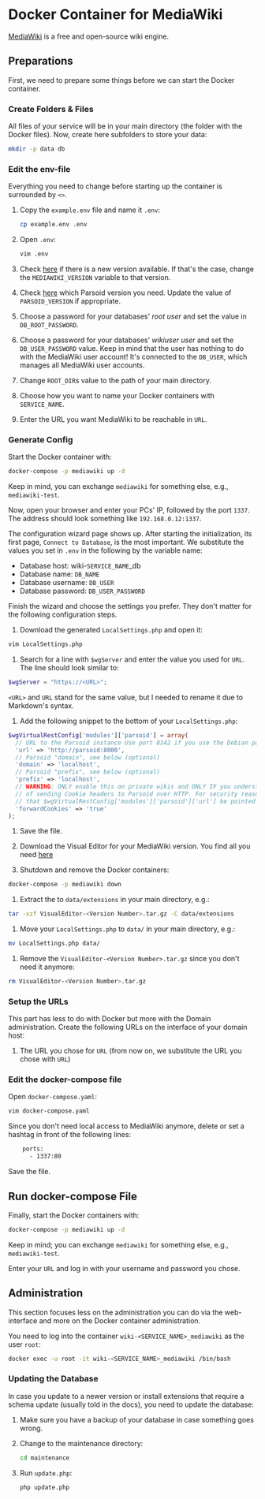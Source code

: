 # Docker Container for MediaWiki

[MediaWiki](https://github.com/wikimedia/mediawiki) is a free and open-source wiki engine.

## Preparations

First, we need to prepare some things before we can start the Docker container.

### Create Folders & Files

All files of your service will be in your main directory (the folder with the Docker files). Now, create here
subfolders to store your data:

``` bash
mkdir -p data db
```

### Edit the env-file

Everything you need to change before starting up the container is surrounded by `<>`.

1. Copy the `example.env` file and name it `.env`:

    ``` bash
    cp example.env .env
    ```

1. Open `.env`:

    ``` bash
    vim .env
    ```

1. Check [here](https://hub.docker.com/_/mediawiki?tab=tags) if there is a new version available. If that's the
   case, change the `MEDIAWIKI_VERSION` variable to that version.

1. Check [here](https://hub.docker.com/r/thenets/parsoid) which Parsoid version you need. Update the value of `PARSOID_VERSION` if appropriate.

1. Choose a password for your databases' *root user* and set the value in `DB_ROOT_PASSWORD`.

1. Choose a password for your databases' *wikiuser user* and set the `DB_USER_PASSWORD` value. Keep in mind that the user has nothing to do with the MediaWiki user account! It's connected to the `DB_USER`, which manages all
   MediaWiki user accounts.

1. Change `ROOT_DIR`s value to the path of your main directory.

1. Choose how you want to name your Docker containers with `SERVICE_NAME`.

1. Enter the URL you want MediaWiki to be reachable in `URL`.

### Generate Config

Start the Docker container with:

``` bash
docker-compose -p mediawiki up -d
```

Keep in mind, you can exchange `mediawiki` for something else, e.g., `mediawiki-test`.

Now, open your browser and enter your PCs' IP, followed by the port `1337`. The address should look something like `192.168.0.12:1337`.

The configuration wizard page shows up. After starting the initialization, its first page, `Connect to Database`, is the most important. We substitute the values you set in `.env` in the following by the variable name:

- Database host: wiki-`SERVICE_NAME`_db
- Database name: `DB_NAME`
- Database username: `DB_USER`
- Database password: `DB_USER_PASSWORD`

Finish the wizard and choose the settings you prefer. They don't matter for the following configuration steps.

1. Download the generated `LocalSettings.php` and open it:

  ``` bash
  vim LocalSettings.php
  ```

1. Search for a line with `$wgServer` and enter the value you used for `URL`. The line should look similar to:

  ``` php
  $wgServer = "https://<URL>";
  ```

  `<URL>` and `URL` stand for the same value, but I needed to rename it due to Markdown's syntax.

1. Add the following snippet to the bottom of your `LocalSettings.php`:

  ``` php
  $wgVirtualRestConfig['modules']['parsoid'] = array(
    // URL to the Parsoid instance Use port 8142 if you use the Debian package
    'url' => 'http://parsoid:8000',
    // Parsoid "domain", see below (optional)
    'domain' => 'localhost',
    // Parsoid "prefix", see below (optional)
    'prefix' => 'localhost',
    // WARNING: ONLY enable this on private wikis and ONLY IF you understand the SECURITY IMPLICATIONS
    // of sending Cookie headers to Parsoid over HTTP. For security reasons, it is strongly recommended);
    // that $wgVirtualRestConfig['modules']['parsoid']['url'] be pointed to localhost if this setting is enabled.
    'forwardCookies' => 'true'
  );
  ```

1. Save the file.

1. Download the Visual Editor for your MediaWiki version. You find all you need [here](https://www.mediawiki.org/wiki/Special:ExtensionDistributor?extdistname=VisualEditor)

1. Shutdown and remove the Docker containers:

  ``` bash
  docker-compose -p mediawiki down
  ```

1. Extract the to `data/extensions` in your main directory, e.g.:

  ``` bash
  tar -xzf VisualEditor-<Version Number>.tar.gz -C data/extensions
  ```

1. Move your `LocalSettings.php` to `data/` in your main directory, e.g.:

  ``` bash
  mv LocalSettings.php data/
  ```

1. Remove the `VisualEditor-<Version Number>.tar.gz` since you don't need it anymore:

  ``` bash
  rm VisualEditor-<Version Number>.tar.gz
  ```

### Setup the URLs

This part has less to do with Docker but more with the Domain administration. Create the following URLs on the
interface of your domain host:

1. The URL you chose for `URL` (from now on, we substitute the URL you chose with `URL`)

### Edit the docker-compose file

Open `docker-compose.yaml`:

``` bash
vim docker-compose.yaml
```

Since you don't need local access to MediaWiki anymore, delete or set a hashtag in front of the following lines:

``` bash
    ports:
      - 1337:80
```

Save the file.

## Run docker-compose File

Finally, start the Docker containers with:

``` bash
docker-compose -p mediawiki up -d
```

Keep in mind; you can exchange `mediawiki` for something else, e.g., `mediawiki-test`.

Enter your `URL` and log in with your username and password you chose.

## Administration

This section focuses less on the administration you can do via the web-interface and more on the Docker container
administration.

You need to log into the container `wiki-<SERVICE_NAME>_mediawiki` as the user `root`:

``` bash
docker exec -u root -it wiki-<SERVICE_NAME>_mediawiki /bin/bash
```

### Updating the Database

In case you update to a newer version or install extensions that require a schema update (usually told in the docs), you need to update the database:

1. Make sure you have a backup of your database in case something goes wrong.

1. Change to the maintenance directory:

   ``` bash
   cd maintenance
   ```

1. Run `update.php`:

   ``` bash
   php update.php
   ```
